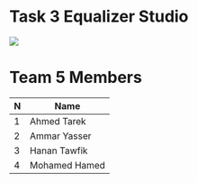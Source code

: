 # Task 3 Equalizer Studio

<IMG SRC="gif/Animation.gif">
<br>

# Team 5 Members
  
|       N       |      Name       |
| ------------- | -------------   |
| 1             |  Ahmed Tarek    |
| 2             |  Ammar Yasser   |
| 3             |  Hanan Tawfik   |
| 4             |  Mohamed Hamed  |
  
